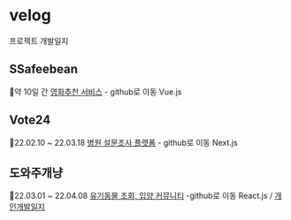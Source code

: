 # velog
프로젝트 개발일지

## SSafeebean
📅약 10일 간
[영화추천 서비스](https://github.com/Hyojeong721/ssafee_bean_client) - github로 이동
Vue.js

## Vote24
📅22.02.10 ~ 22.03.18
[병원 설문조사 플랫폼](https://github.com/Hyojeong721/velog/blob/default/Vote24.md) - github로 이동
Next.js

## 도와주개냥
📅22.03.01 ~ 22.04.08
[유기동물 조회, 입양 커뮤니티](https://github.com/pinako-and-the-geniuses/help-dogs-and-cats) -github로 이동
React.js / 
[개인개발일지](https://velog.io/@ase0574/%EB%8F%84%EC%99%80%EC%A3%BC%EA%B0%9C%EB%83%A5-%EA%B0%9C%EB%B0%9C%EC%9D%BC%EC%A7%80)
